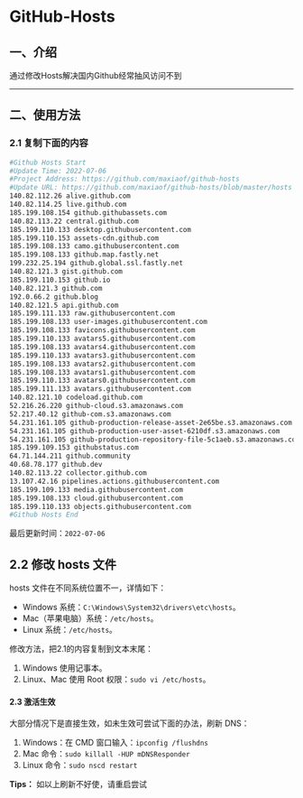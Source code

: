 # GitHub-Hosts

## 一、介绍
通过修改Hosts解决国内Github经常抽风访问不到

---

## 二、使用方法

### 2.1 复制下面的内容
```bash
#Github Hosts Start
#Update Time: 2022-07-06
#Project Address: https://github.com/maxiaof/github-hosts
#Update URL: https://github.com/maxiaof/github-hosts/blob/master/hosts
140.82.112.26 alive.github.com
140.82.114.25 live.github.com
185.199.108.154 github.githubassets.com
140.82.113.22 central.github.com
185.199.110.133 desktop.githubusercontent.com
185.199.110.153 assets-cdn.github.com
185.199.108.133 camo.githubusercontent.com
185.199.108.133 github.map.fastly.net
199.232.25.194 github.global.ssl.fastly.net
140.82.121.3 gist.github.com
185.199.110.153 github.io
140.82.121.3 github.com
192.0.66.2 github.blog
140.82.121.5 api.github.com
185.199.111.133 raw.githubusercontent.com
185.199.108.133 user-images.githubusercontent.com
185.199.108.133 favicons.githubusercontent.com
185.199.110.133 avatars5.githubusercontent.com
185.199.108.133 avatars4.githubusercontent.com
185.199.110.133 avatars3.githubusercontent.com
185.199.108.133 avatars2.githubusercontent.com
185.199.108.133 avatars1.githubusercontent.com
185.199.110.133 avatars0.githubusercontent.com
185.199.111.133 avatars.githubusercontent.com
140.82.121.10 codeload.github.com
52.216.26.220 github-cloud.s3.amazonaws.com
52.217.40.12 github-com.s3.amazonaws.com
54.231.161.105 github-production-release-asset-2e65be.s3.amazonaws.com
54.231.161.105 github-production-user-asset-6210df.s3.amazonaws.com
54.231.161.105 github-production-repository-file-5c1aeb.s3.amazonaws.com
185.199.109.153 githubstatus.com
64.71.144.211 github.community
40.68.78.177 github.dev
140.82.113.22 collector.github.com
13.107.42.16 pipelines.actions.githubusercontent.com
185.199.109.133 media.githubusercontent.com
185.199.108.133 cloud.githubusercontent.com
185.199.110.133 objects.githubusercontent.com
#Github Hosts End

```
最后更新时间：`2022-07-06`

## 2.2 修改 hosts 文件
hosts 文件在不同系统位置不一，详情如下：
- Windows 系统：`C:\Windows\System32\drivers\etc\hosts`。
- Mac（苹果电脑）系统：`/etc/hosts`。
- Linux 系统：`/etc/hosts`。

修改方法，把2.1的内容复制到文本末尾：

1. Windows 使用记事本。
2. Linux、Mac 使用 Root 权限：`sudo vi /etc/hosts`。

#### 2.3 激活生效
大部分情况下是直接生效，如未生效可尝试下面的办法，刷新 DNS：

1. Windows：在 CMD 窗口输入：`ipconfig /flushdns`
2. Mac 命令：`sudo killall -HUP mDNSResponder`
3. Linux 命令：`sudo nscd restart`

**Tips：** 如以上刷新不好使，请重启尝试
